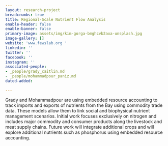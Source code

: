 ```yaml
---
layout: research-project
breadcrumbs: true
title: Regional-Scale Nutrient Flow Analysis 
enable-header: false
enable-banner: false
primary-image: assets/img/kim-gorga-bmghcvb2axa-unsplash.jpg
image-gallery: []
website: 'www.fewslab.org '
linkedin: ''
twitter: ''
facebook: ''
instagram: ''
associated-people:
- _people/grady_caitlin.md
- _people/mohammadpour_paniz.md
dated-added: 

---
```

Grady and Mohammadpour are using embedded resource accounting to track imports and exports of nutrients from the Bay using commodity trade data. These models allow them to link social and biophysical nutrient management scenarios. Initial work focuses exclusively on nitrogen and includes major commodity and consumer products along the livestock and meat supply chains. Future work will integrate additional crops and will explore additional nutrients such as phosphorus using embedded resource accounting.